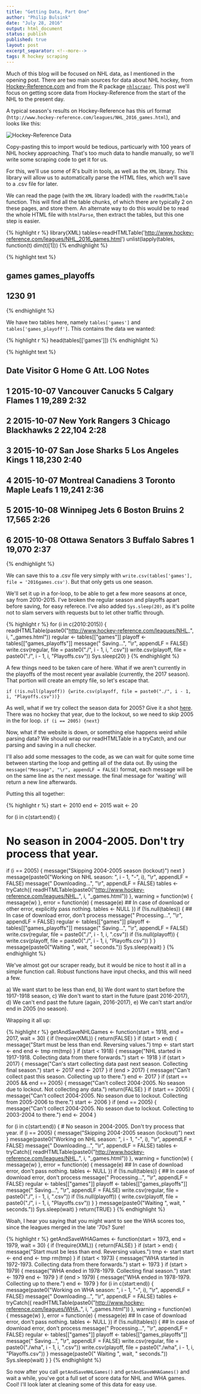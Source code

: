 ```yaml
---
title: "Getting Data, Part One"
author: "Philip Bulsink"
date: "July 28, 2016"
output: html_document
status: publish
published: true
layout: post
excerpt_separator: <!--more-->
tags: R hockey scraping 
---
```

 

 
Much of this blog will be focused on NHL data, as I mentioned in the opening post. There are two main sources for data about NHL hockey, from [Hockey-Reference.com](www.hockey-reference.com) and from the R package [`nhlscrapr`](https://cran.r-project.org/package=nhlscrapr). This post we'll focus on getting score data from Hockey-Reference from the start of the NHL to the present day. 
 
<!--more-->
 
A typical season's results on Hockey-Reference has this url format (`http://www.hockey-reference.com/leagues/NHL_2016_games.html`), and looks like this:
 
![Hockey-Reference Data](hockey-reference-actual.png)
 
Copy-pasting this to import would be tedious, particuarly with 100 years of NHL hockey approaching. That's too much data to handle manually, so we'll write some scraping code to get it for us.
 
For this, we'll use some of R's built in tools, as well as the `XML` library. This library will allow us to automatically parse the HTML files, which we'll save to a .csv file for later.
 
We can read the page (with the `XML` library loaded) with the `readHTMLTable` function. This will find all the table chunks, of which there are typically 2 on these pages, and store them. An alternate way to do this would be to read the whole HTML file with `htmlParse`, then extract the tables, but this one step is easier.
 

{% highlight r %}
library(XML)
tables<-readHTMLTable('http://www.hockey-reference.com/leagues/NHL_2016_games.html')
unlist(lapply(tables, function(t) dim(t)[1]))
{% endhighlight %}



{% highlight text %}
##          games games_playoffs 
##           1230             91
{% endhighlight %}
 
We have two tables here, namely `tables['games']` and `tables['games_playoff']`. This contains the data we wanted:

{% highlight r %}
head(tables[['games']])
{% endhighlight %}



{% highlight text %}
##         Date            Visitor G                Home G    Att.  LOG Notes
## 1 2015-10-07  Vancouver Canucks 5      Calgary Flames 1  19,289 2:32      
## 2 2015-10-07   New York Rangers 3  Chicago Blackhawks 2  22,104 2:28      
## 3 2015-10-07    San Jose Sharks 5   Los Angeles Kings 1  18,230 2:40      
## 4 2015-10-07 Montreal Canadiens 3 Toronto Maple Leafs 1  19,241 2:36      
## 5 2015-10-08      Winnipeg Jets 6       Boston Bruins 2  17,565 2:26      
## 6 2015-10-08    Ottawa Senators 3      Buffalo Sabres 1  19,070 2:37
{% endhighlight %}
 
We can save this to a .csv file very simply with `write.csv(tables['games'], file = '2016games.csv')`. But that only gets us one season. 
 
We'll set it up in a for-loop, to be able to get a few more seasons at once, say from 2010-2015. I've broken the regular season and playoffs apart before saving, for easy referece. I've also added `Sys.sleep(20)`, as it's polite not to slam servers with requests but to let other traffic through.
 

{% highlight r %}
for (i in c(2010:2015)) {
  readHTMLTable(paste0("http://www.hockey-reference.com/leagues/NHL_", i, "_games.html"))
  regular <- tables[["games"]]
  playoff <- tables[["games_playoffs"]]
  message(" Saving...", "\r", appendLF = FALSE)
  write.csv(regular, file = paste0("./", i - 1, i, ".csv"))
  write.csv(playoff, file = paste0("./", i - 1, i, "Playoffs.csv"))
  Sys.sleep(20)
}
{% endhighlight %}
 
A few things need to be taken care of here. What if we aren't currently in the playoffs of the most recent year available (currently, the 2017 season). That portion will create an empty file, so let's escape that.
 
`if (!is.null(playoff)) {write.csv(playoff, file = paste0("./", i - 1, i, "Playoffs.csv"))}`
 
As well, what if we try collect the season data for 2005? Give it a shot [here](http://www.hockey-reference.com/leagues/NHL_2005_games.html). There was no hockey that year, due to the lockout, so we need to skip 2005 in the for loop.
`if (i == 2005) {next}`
 
Now, what if the website is down, or something else happens weird while parsing data? We should wrap our readHTMLTable in a tryCatch, and our parsing and saving in a null checker. 
 
I'll also add some messages to the code, as we can wait for quite some time between starting the loop and getting all of the data out. By using the `message("Message", "\r", appendLF = FALSE)` format, each message will be on the same line as the next message. the final message for 'waiting' will return a new line afterwards.
 
Putting this all together: 
 

{% highlight r %}
start <- 2010
end <- 2015
wait <- 20
 
for (i in c(start:end)) {
  # No season in 2004-2005. Don't try process that year.
  if (i == 2005) {
    message("Skipping 2004-2005 season (lockout)")
    next
  }
  message(paste0("Working on NHL season: ", i - 1, "-", i), "\r", appendLF = FALSE)
  message(" Downloading...", "\r", appendLF = FALSE)
  tables <- tryCatch({
    readHTMLTable(paste0("http://www.hockey-reference.com/leagues/NHL_", i, "_games.html"))
  }, warning = function(w) {
    message(w)
  }, error = function(e) {
    message(e)
    ## In case of download or other error, explicitly pass nothing.
    tables <- NULL
  })
  if (!is.null(tables)) {
    ## In case of download error, don't process
    message(" Processing...", "\r", appendLF = FALSE)
    regular <- tables[["games"]]
    playoff <- tables[["games_playoffs"]]
    message(" Saving...", "\r", appendLF = FALSE)
    write.csv(regular, file = paste0("./", i - 1, i, ".csv"))
    if (!is.null(playoff)) {
      write.csv(playoff, file = paste0("./", i - 1, i, "Playoffs.csv"))
    }
  }
  message(paste0("Waiting ", wait, " seconds."))
  Sys.sleep(wait)
}
{% endhighlight %}
 
We've almost got our scraper ready, but it would be nice to host it all in a simple function call. Robust functions have input checks, and this will need a few.
 
a) We want start to be less than end,
b) We dont want to start before the 1917-1918 season,
c) We don't want to start in the future (past 2016-2017),
d) We can't end past the future (again, 2016-2017), 
e) We can't start and/or end in 2005 (no season). 
 

 
Wrapping it all up:

{% highlight r %}
getAndSaveNHLGames <- function(start = 1918, end = 2017, wait = 30) {
  if (!require(XML)) {
    return(FALSE)
  }
  if (start > end) {
    message("Start must be less than end. Reversing values.")
    tmp <- start
    start <- end
    end <- tmp
    rm(tmp)
  }
  if (start < 1918) {
    message("NHL started in 1917-1918. Collecting data from there forwards.")
    start <- 1918
  }
  if (start > 2017) {
    message("Can's start collecting data past next season. Collecting final season.")
    start <- 2017
    end <- 2017
  }
  if (end > 2017) {
    message("Can't collect past this season. Collecting up to there.")
    end <- 2017
  }
  if (start == 2005 && end == 2005) {
    message("Can't collect 2004-2005. No season due to lockout. Not collecting any data.")
    return(FALSE)
  }
  if (start == 2005) {
    message("Can't collect 2004-2005. No season due to lockout. Collecting from 2005-2006 to there.")
    start <- 2006
  }
  if (end == 2005) {
    message("Can't collect 2004-2005. No season due to lockout. Collecting to 2003-2004 to there.")
    end <- 2004
  }
  
  for (i in c(start:end)) {
    # No season in 2004-2005. Don't try process that year.
    if (i == 2005) {
      message("Skipping 2004-2005 season (lockout)")
      next
    }
    message(paste0("Working on NHL season: ", i - 1, "-", i), "\r", appendLF = FALSE)
    message(" Downloading...", "\r", appendLF = FALSE)
    tables <- tryCatch({
      readHTMLTable(paste0("http://www.hockey-reference.com/leagues/NHL_", i, "_games.html"))
    }, warning = function(w) {
      message(w)
    }, error = function(e) {
      message(e)
      ## In case of download error, don't pass nothing.
      tables <- NULL
    })
    if (!is.null(tables)) {
      ## In case of download error, don't process
      message(" Processing...", "\r", appendLF = FALSE)
      regular <- tables[["games"]]
      playoff <- tables[["games_playoffs"]]
      message(" Saving...", "\r", appendLF = FALSE)
      write.csv(regular, file = paste0("./", i - 1, i, ".csv"))
      if (!is.null(playoff)) {
        write.csv(playoff, file = paste0("./", i - 1, i, "Playoffs.csv"))
      }
    }
    message(paste0("Waiting ", wait, " seconds."))
    Sys.sleep(wait)
  }
  return(TRUE)
}
{% endhighlight %}
 
Woah, I hear you saying that you might want to see the WHA scores too, since the leagues merged in the late '70s? Sure!

{% highlight r %}
getAndSaveWHAGames <- function(start = 1973, end = 1979, wait = 30) {
  if (!require(XML)) {
    return(FALSE)
  }
  if (start > end) {
    message("Start must be less than end. Reversing values.")
    tmp <- start
    start <- end
    end <- tmp
    rm(tmp)
  }
  if (start < 1973) {
    message("WHA started in 1972-1973. Collecting data from there forwards.")
    start <- 1973
  }
  if (start > 1979) {
    message("WHA ended in 1978-1979. Collecting final season.")
    start <- 1979
    end <- 1979
  }
  if (end > 1979) {
    message("WHA ended in 1978-1979. Collecting up to there.")
    end <- 1979
  }
  for (i in c(start:end)) {
    message(paste0("Working on WHA season: ", i - 1, "-", i), "\r", appendLF = FALSE)
    message(" Downloading...", "\r", appendLF = FALSE)
    tables <- tryCatch({
      readHTMLTable(paste0("http://www.hockey-reference.com/leagues/WHA_", i, "_games.html"))
    }, warning = function(w) {
      message(w)
    }, error = function(e) {
      message(e)
      ## In case of download error, don't pass nothing.
      tables <- NULL
    })
    if (!is.null(tables)) {
      ## In case of download error, don't process
      message(" Processing...", "\r", appendLF = FALSE)
      regular <- tables[["games"]]
      playoff <- tables[["games_playoffs"]]
      message(" Saving...", "\r", appendLF = FALSE)
      write.csv(regular, file = paste0("./wha", i - 1, i, ".csv"))
      write.csv(playoff, file = paste0("./wha", i - 1, i, "Playoffs.csv"))
    }
    message(paste0(" Waiting ", wait, " seconds."))
    Sys.sleep(wait)
  }
}
{% endhighlight %}
 
So now after you call `getAndSaveNHLGames()` and `getAndSaveWHAGames()` and wait a while, you've got a full set of score data for NHL and WHA games. Cool! I'll look later at cleaning some of this data for easy use.
